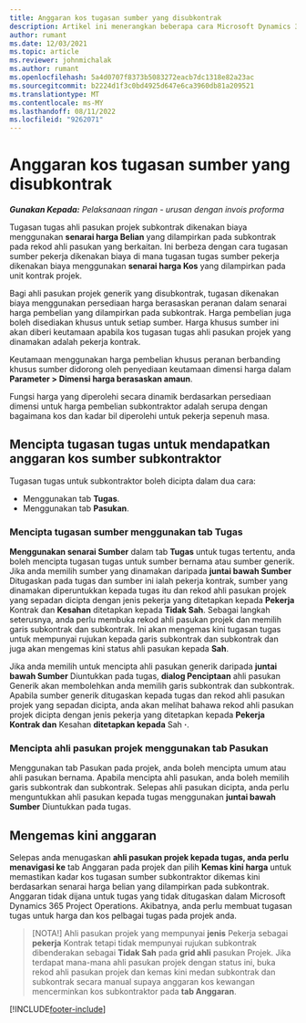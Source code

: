 ```yaml
---
title: Anggaran kos tugasan sumber yang disubkontrak
description: Artikel ini menerangkan beberapa cara Microsoft Dynamics 365 Project Operations mengira anggaran kos tugasan sumber subkontrak.
author: rumant
ms.date: 12/03/2021
ms.topic: article
ms.reviewer: johnmichalak
ms.author: rumant
ms.openlocfilehash: 5a4d0707f8373b5083272eacb7dc1318e82a23ac
ms.sourcegitcommit: b2224d1f3c0bd4925d647e6ca3960db81a209521
ms.translationtype: MT
ms.contentlocale: ms-MY
ms.lasthandoff: 08/11/2022
ms.locfileid: "9262071"
---
```

# <a name="cost-estimation-of-subcontracted-resource-assignments"></a>Anggaran kos tugasan sumber yang disubkontrak

_**Gunakan Kepada:** Pelaksanaan ringan - urusan dengan invois proforma_

Tugasan tugas ahli pasukan projek subkontrak dikenakan biaya menggunakan **senarai harga Belian** yang dilampirkan pada subkontrak pada rekod ahli pasukan yang berkaitan. Ini berbeza dengan cara tugasan sumber pekerja dikenakan biaya di mana tugasan tugas sumber pekerja dikenakan biaya menggunakan **senarai harga Kos** yang dilampirkan pada unit kontrak projek. 

Bagi ahli pasukan projek generik yang disubkontrak, tugasan dikenakan biaya menggunakan persediaan harga berasaskan peranan dalam senarai harga pembelian yang dilampirkan pada subkontrak. Harga pembelian juga boleh disediakan khusus untuk setiap sumber. Harga khusus sumber ini akan diberi keutamaan apabila kos tugasan tugas ahli pasukan projek yang dinamakan adalah pekerja kontrak. 

Keutamaan menggunakan harga pembelian khusus peranan berbanding khusus sumber didorong oleh penyediaan keutamaan dimensi harga dalam **Parameter > Dimensi harga berasaskan amaun**.

Fungsi harga yang diperolehi secara dinamik berdasarkan persediaan dimensi untuk harga pembelian subkontraktor adalah serupa dengan bagaimana kos dan kadar bil diperolehi untuk pekerja sepenuh masa. 

## <a name="creating-task-assignments-for-getting-cost-estimates-of-subcontractor-resources"></a>Mencipta tugasan tugas untuk mendapatkan anggaran kos sumber subkontraktor

Tugasan tugas untuk subkontraktor boleh dicipta dalam dua cara: 
- Menggunakan tab **Tugas**.
- Menggunakan tab **Pasukan**.

### <a name="creating-resources-assignments-using-the-tasks-tab"></a>Mencipta tugasan sumber menggunakan tab Tugas
**Menggunakan senarai Sumber** dalam tab **Tugas** untuk tugas tertentu, anda boleh mencipta tugasan tugas untuk sumber bernama atau sumber generik. Jika anda memilih sumber yang dinamakan daripada **juntai bawah Sumber** Ditugaskan pada tugas dan sumber ini ialah pekerja kontrak, sumber yang dinamakan diperuntukkan kepada tugas itu dan rekod ahli pasukan projek yang sepadan dicipta dengan jenis pekerja yang ditetapkan kepada **Pekerja** Kontrak dan **Kesahan** ditetapkan kepada **Tidak Sah**. Sebagai langkah seterusnya, anda perlu membuka rekod ahli pasukan projek dan memilih garis subkontrak dan subkontrak. Ini akan mengemas kini tugasan tugas untuk mempunyai rujukan kepada garis subkontrak dan subkontrak dan juga akan mengemas kini status ahli pasukan kepada **Sah**.

Jika anda memilih untuk mencipta ahli pasukan generik daripada **juntai bawah Sumber** Diuntukkan pada tugas, **dialog Penciptaan** ahli pasukan Generik akan membolehkan anda memilih garis subkontrak dan subkontrak. Apabila sumber generik ditugaskan kepada tugas dan rekod ahli pasukan projek yang sepadan dicipta, anda akan melihat bahawa rekod ahli pasukan projek dicipta dengan jenis pekerja yang ditetapkan kepada **Pekerja Kontrak dan** Kesahan **ditetapkan kepada** Sah **·**.

### <a name="creating-project-team-members-using-the-team-tab"></a>Mencipta ahli pasukan projek menggunakan tab Pasukan
Menggunakan tab Pasukan pada projek, anda boleh mencipta umum atau ahli pasukan bernama. Apabila mencipta ahli pasukan, anda boleh memilih garis subkontrak dan subkontrak. Selepas ahli pasukan dicipta, anda perlu menguntukkan ahli pasukan kepada tugas menggunakan **juntai bawah Sumber** Diuntukkan pada tugas. 

## <a name="updating-estimates"></a>Mengemas kini anggaran
Selepas anda menugaskan **ahli pasukan projek kepada tugas, anda perlu menavigasi ke** tab Anggaran pada projek dan pilih **Kemas kini harga** untuk memastikan kadar kos tugasan sumber subkontraktor dikemas kini berdasarkan senarai harga belian yang dilampirkan pada subkontrak. Anggaran tidak dijana untuk tugas yang tidak ditugaskan dalam Microsoft Dynamics 365 Project Operations. Akibatnya, anda perlu membuat tugasan tugas untuk harga dan kos pelbagai tugas pada projek anda. 

> [NOTA!] Ahli pasukan projek yang mempunyai **jenis** Pekerja sebagai **pekerja** Kontrak tetapi tidak mempunyai rujukan subkontrak dibenderakan sebagai **Tidak Sah** pada **grid ahli** pasukan Projek. Jika terdapat mana-mana ahli pasukan projek dengan status ini, buka rekod ahli pasukan projek dan kemas kini medan subkontrak dan subkontrak secara manual supaya anggaran kos kewangan mencerminkan kos subkontraktor pada **tab Anggaran**. 


[!INCLUDE[footer-include](../../includes/footer-banner.md)]
